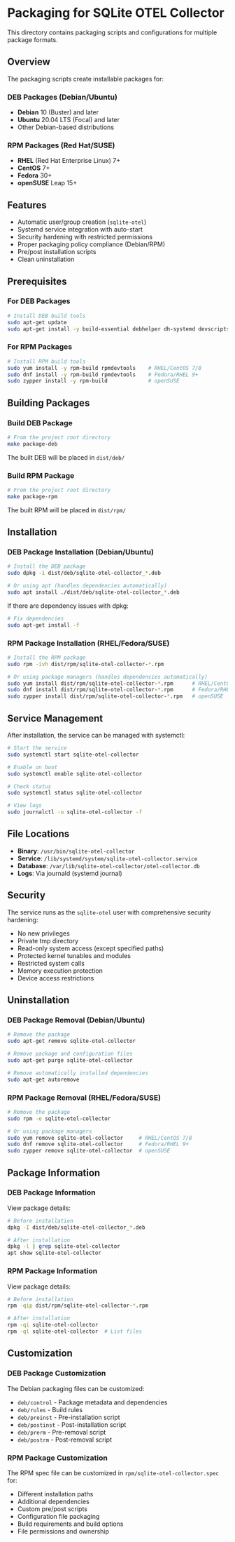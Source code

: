 # Packaging for SQLite OTEL Collector

This directory contains packaging scripts and configurations for multiple package formats.

## Overview

The packaging scripts create installable packages for:

### DEB Packages (Debian/Ubuntu)
- **Debian** 10 (Buster) and later
- **Ubuntu** 20.04 LTS (Focal) and later
- Other Debian-based distributions

### RPM Packages (Red Hat/SUSE)
- **RHEL** (Red Hat Enterprise Linux) 7+
- **CentOS** 7+
- **Fedora** 30+
- **openSUSE** Leap 15+

## Features

- Automatic user/group creation (`sqlite-otel`)
- Systemd service integration with auto-start
- Security hardening with restricted permissions
- Proper packaging policy compliance (Debian/RPM)
- Pre/post installation scripts
- Clean uninstallation

## Prerequisites

### For DEB Packages
```bash
# Install DEB build tools
sudo apt-get update
sudo apt-get install -y build-essential debhelper dh-systemd devscripts
```

### For RPM Packages
```bash
# Install RPM build tools
sudo yum install -y rpm-build rpmdevtools    # RHEL/CentOS 7/8
sudo dnf install -y rpm-build rpmdevtools    # Fedora/RHEL 9+
sudo zypper install -y rpm-build             # openSUSE
```

## Building Packages

### Build DEB Package
```bash
# From the project root directory
make package-deb
```
The built DEB will be placed in `dist/deb/`

### Build RPM Package
```bash
# From the project root directory
make package-rpm
```
The built RPM will be placed in `dist/rpm/`

## Installation

### DEB Package Installation (Debian/Ubuntu)
```bash
# Install the DEB package
sudo dpkg -i dist/deb/sqlite-otel-collector_*.deb

# Or using apt (handles dependencies automatically)
sudo apt install ./dist/deb/sqlite-otel-collector_*.deb
```

If there are dependency issues with dpkg:
```bash
# Fix dependencies
sudo apt-get install -f
```

### RPM Package Installation (RHEL/Fedora/SUSE)
```bash
# Install the RPM package
sudo rpm -ivh dist/rpm/sqlite-otel-collector-*.rpm

# Or using package managers (handles dependencies automatically)
sudo yum install dist/rpm/sqlite-otel-collector-*.rpm      # RHEL/CentOS 7/8
sudo dnf install dist/rpm/sqlite-otel-collector-*.rpm      # Fedora/RHEL 9+
sudo zypper install dist/rpm/sqlite-otel-collector-*.rpm   # openSUSE
```

## Service Management

After installation, the service can be managed with systemctl:

```bash
# Start the service
sudo systemctl start sqlite-otel-collector

# Enable on boot
sudo systemctl enable sqlite-otel-collector

# Check status
sudo systemctl status sqlite-otel-collector

# View logs
sudo journalctl -u sqlite-otel-collector -f
```

## File Locations

- **Binary**: `/usr/bin/sqlite-otel-collector`
- **Service**: `/lib/systemd/system/sqlite-otel-collector.service`
- **Database**: `/var/lib/sqlite-otel-collector/otel-collector.db`
- **Logs**: Via journald (systemd journal)

## Security

The service runs as the `sqlite-otel` user with comprehensive security hardening:
- No new privileges
- Private tmp directory
- Read-only system access (except specified paths)
- Protected kernel tunables and modules
- Restricted system calls
- Memory execution protection
- Device access restrictions

## Uninstallation

### DEB Package Removal (Debian/Ubuntu)
```bash
# Remove the package
sudo apt-get remove sqlite-otel-collector

# Remove package and configuration files
sudo apt-get purge sqlite-otel-collector

# Remove automatically installed dependencies
sudo apt-get autoremove
```

### RPM Package Removal (RHEL/Fedora/SUSE)
```bash
# Remove the package
sudo rpm -e sqlite-otel-collector

# Or using package managers
sudo yum remove sqlite-otel-collector     # RHEL/CentOS 7/8
sudo dnf remove sqlite-otel-collector     # Fedora/RHEL 9+
sudo zypper remove sqlite-otel-collector  # openSUSE
```

## Package Information

### DEB Package Information
View package details:
```bash
# Before installation
dpkg -I dist/deb/sqlite-otel-collector_*.deb

# After installation
dpkg -l | grep sqlite-otel-collector
apt show sqlite-otel-collector
```

### RPM Package Information
View package details:
```bash
# Before installation
rpm -qip dist/rpm/sqlite-otel-collector-*.rpm

# After installation
rpm -qi sqlite-otel-collector
rpm -ql sqlite-otel-collector  # List files
```

## Customization

### DEB Package Customization
The Debian packaging files can be customized:
- `deb/control` - Package metadata and dependencies
- `deb/rules` - Build rules
- `deb/preinst` - Pre-installation script
- `deb/postinst` - Post-installation script
- `deb/prerm` - Pre-removal script
- `deb/postrm` - Post-removal script

### RPM Package Customization
The RPM spec file can be customized in `rpm/sqlite-otel-collector.spec` for:
- Different installation paths
- Additional dependencies
- Custom pre/post scripts
- Configuration file packaging
- Build requirements and build options
- File permissions and ownership
